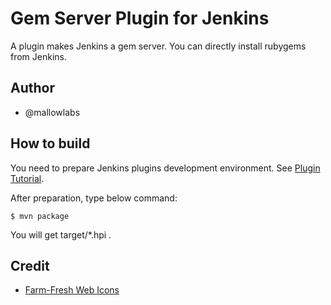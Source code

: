 Gem Server Plugin for Jenkins
==============================
A plugin makes Jenkins a gem server.
You can directly install rubygems from Jenkins.

Author
------------------------------
* @mallowlabs

How to build
------------------------------
You need to prepare Jenkins plugins development environment.
See [Plugin Tutorial](https://wiki.jenkins-ci.org/display/JENKINS/Plugin+tutorial).

After preparation, type below command:

    $ mvn package

You will get target/*.hpi .

Credit
------------------------------
* [Farm-Fresh Web Icons](http://www.fatcow.com/free-icons)


